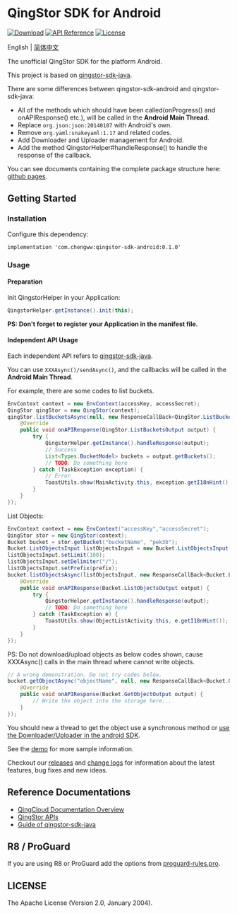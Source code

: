 # QingStor SDK for Android

[![Download](https://api.bintray.com/packages/chengww5217/chengww/qingstor-sdk-android/images/download.svg)](https://bintray.com/chengww5217/chengww/qingstor-sdk-android)
[![API Reference](http://img.shields.io/badge/api-reference-green.svg)](http://docs.qingcloud.com)
[![License](http://img.shields.io/badge/license-apache%20v2-blue.svg)](https://github.com/chengww5217/qingstor-sdk-android/blob/master/LICENSE)

English | [简体中文](./README-zh_CN.md)

The unofficial QingStor SDK for the platform Android.

This project is based on [qingstor-sdk-java](https://github.com/yunify/qingstor-sdk-java).

There are some differences between qingstor-sdk-android and qingstor-sdk-java:

- All of the methods which should have been called(onProgress() and onAPIResponse() etc.), will be called in the **Android Main Thread**.
- Replace `org.json:json:20140107` with Android's own.
- Remove `org.yaml:snakeyaml:1.17` and related codes.
- Add Downloader and Uploader management for Android.
- Add the method QingstorHelper#handleResponse() to handle the response of the callback.

You can see documents containing the complete package structure here: [github pages](https://qingstor-sdk-android.chengww.com).


## Getting Started

### Installation

Configure this dependency:

```
implementation 'com.chengww:qingstor-sdk-android:0.1.0'
```

### Usage

#### Preparation

Init QingstorHelper in your Application:

```Java
QingstorHelper.getInstance().init(this);
```

**PS: Don't forget to register your Application in the manifest file.**

#### Independent API Usage

Each independent API refers to [qingstor-sdk-java](https://github.com/yunify/qingstor-sdk-java/blob/master/README.md).

You can use `XXXAsync()/sendAsync()`, and the callbacks will be called in the **Android Main Thread**.

For example, there are some codes to list buckets.

```Java
EnvContext context = new EnvContext(accessKey, accessSecret);
QingStor qingStor = new QingStor(context);
qingStor.listBucketsAsync(null, new ResponseCallBack<QingStor.ListBucketsOutput>() {
    @Override
    public void onAPIResponse(QingStor.ListBucketsOutput output) {
        try {
            QingstorHelper.getInstance().handleResponse(output);
            // Success
            List<Types.BucketModel> buckets = output.getBuckets();
            // TODO: Do something here
        } catch (TaskException exception) {
            // Error
            ToastUtils.show(MainActivity.this, exception.getI18nHint());
        }
    }
});

```

List Objects:

```Java
EnvContext context = new EnvContext("accessKey","accessSecret");
QingStor stor = new QingStor(context);
Bucket bucket = stor.getBucket("bucketName", "pek3b");
Bucket.ListObjectsInput listObjectsInput = new Bucket.ListObjectsInput();
listObjectsInput.setLimit(100);
listObjectsInput.setDelimiter("/");
listObjectsInput.setPrefix(prefix);
bucket.listObjectsAsync(listObjectsInput, new ResponseCallBack<Bucket.ListObjectsOutput>() {
    @Override
    public void onAPIResponse(Bucket.ListObjectsOutput output) {
        try {
            QingstorHelper.getInstance().handleResponse(output);
            // TODO: Do something here
        } catch (TaskException e) {
            ToastUtils.show(ObjectListActivity.this, e.getI18nHint());
        }
    }
});
```

PS: Do not download/upload objects as below codes shown, cause XXXAsync() calls in the main thread where cannot write objects.
```Java
// A wrong demonstration. Do not try codes below.
bucket.getObjectAsync("objectName", null, new ResponseCallBack<Bucket.GetObjectOutput>() {
    @Override
    public void onAPIResponse(Bucket.GetObjectOutput output) {
        // Write the object into the storage here...
    }
});
```
You should new a thread to get the object use a synchronous method or [use the Downloader/Uploader in the android SDK](./docs-md/download_uploader.md).

See the [demo](./demo/README.md) for more sample information.

Checkout our [releases](https://github.com/chengww5217/qingstor-sdk-android/releases) and [change logs](./CHANGELOG.md) for information about the latest features, bug fixes and new ideas.

## Reference Documentations

- [QingCloud Documentation Overview](https://docs.qingcloud.com)
- [QingStor APIs](https://docs.qingcloud.com/qingstor/api/index.html)
- [Guide of qingstor-sdk-java](https://github.com/yunify/qingstor-sdk-java/blob/master/README.md)

## R8 / ProGuard

If you are using R8 or ProGuard add the options from [proguard-rules.pro](./qingstor-sdk-android/proguard-rules.pro).

## LICENSE

The Apache License (Version 2.0, January 2004).